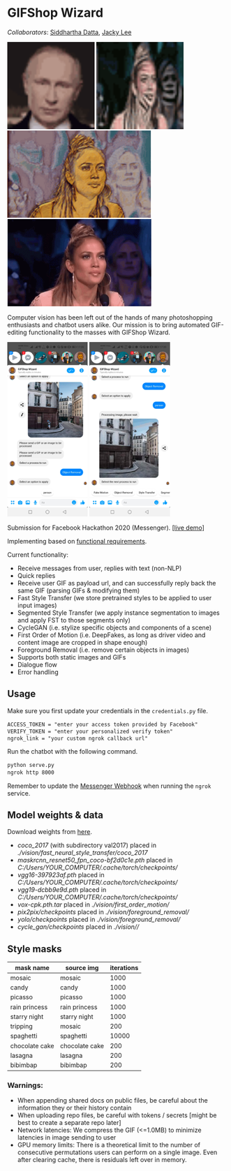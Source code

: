 # GIFShop Wizard

*Collaborators*: [Siddhartha Datta](https://github.com/dattasiddhartha/), [Jacky Lee](https://github.com/grenmester)

<!--<img src="vision/first_order_motion/output/R3S6U3_FOM.gif?raw=true" height="200px"></img> -->
<!--<img src="vision/fast_neural_style_transfer/videos/DZ1BJU_FST.gif?raw=true" height="200px"></img>-->

<img src="vision/first_order_motion/output/FOM.gif?raw=true" height="200px"></img>
<img src="vision/cycle_gan/datasets/zebra.gif?raw=true" height="200px"></img>
<img src="vision/fast_neural_style_transfer/videos/FST.gif?raw=true" height="200px"></img>
<img src="vision/fast_neural_style_transfer/videos/gif.gif?raw=true" height="200px"></img>

Computer vision has been left out of the hands of many photoshopping enthusiasts and chatbot users alike. Our mission is to bring automated GIF-editing functionality to the masses with GIFShop Wizard. 

<img src="vision/foreground_removal/input/before.jpg?raw=true" height="400px"></img>
<img src="vision/foreground_removal/input/after.jpg?raw=true" height="400px"></img>

Submission for Facebook Hackathon 2020 (Messenger). [[live demo]](m.me/104902671262259)

Implementing based on [functional
requirements](https://docs.google.com/document/d/1T6mk4aypOCCCxcz2EJtfLNoait8uimbkMFGiEmzRvdg/edit).

Current functionality:

* Receive messages from user, replies with text (non-NLP)
* Quick replies
* Receive user GIF as payload url, and can successfully reply back the same GIF
  (parsing GIFs & modifying them)
* Fast Style Transfer (we store pretrained styles to be applied to user input images)
* Segmented Style Transfer (we apply instance segmentation to images and apply
  FST to those segments only)
* CycleGAN (i.e. stylize specific objects and components of a scene)
* First Order of Motion (i.e. DeepFakes, as long as driver video and content image are cropped in shape enough)
* Foreground Removal (i.e. remove certain objects in images)
* Supports both static images and GIFs
* Dialogue flow
* Error handling

## Usage

Make sure you first update your credentials in the `credentials.py` file.
```
ACCESS_TOKEN = "enter your access token provided by Facebook"
VERIFY_TOKEN = "enter your personalized verify token"
ngrok_link = "your custom ngrok callback url"
```

Run the chatbot with the following command.

```bash
python serve.py
ngrok http 8000
```

Remember to update the [Messenger
Webhook](https://developers.facebook.com/apps/309273736750794/messenger/settings/)
when running the `ngrok` service.


## Model weights & data

Download weights from [here](https://drive.google.com/drive/folders/1ANqflh1dxSfgdFwvH1mZqZ8_vPS6WipB?usp=sharing).

* <i>coco_2017</i> (with subdirectory val2017) placed in <i>./vision/fast_neural_style_transfer/coco_2017</i>
* <i>maskrcnn_resnet50_fpn_coco-bf2d0c1e.pth</i> placed in <i>C:/Users/YOUR_COMPUTER/.cache/torch/checkpoints/</i>
* <i>vgg16-397923af.pth</i> placed in <i>C:/Users/YOUR_COMPUTER/.cache/torch/checkpoints/</i>
* <i>vgg19-dcbb9e9d.pth</i> placed in <i>C:/Users/YOUR_COMPUTER/.cache/torch/checkpoints/</i>
* <i>vox-cpk.pth.tar</i> placed in <i>./vision/first_order_motion/</i>
* <i>pix2pix/checkpoints</i> placed in <i>./vision/foreground_removal/</i>
* <i>yolo/checkpoints</i> placed in <i>./vision/foreground_removal/</i>
* <i>cycle_gan/checkpoints</i> placed in <i>./vision//</i>

## Style masks

| mask name   | source img | iterations |
|-------------|------------|------------|
| mosaic      | mosaic     | 1000       |
| candy      | candy     | 1000       |
| picasso      | picasso     | 1000       |
| rain princess      | rain princess     | 1000       |
| starry night      | starry night     | 1000       |
| tripping | mosaic     | 200        |
| spaghetti | spaghetti     | 10000        |
| chocolate cake | chocolate cake     | 200        |
| lasagna | lasagna     | 200        |
| bibimbap | bibimbap     | 200        |


### Warnings:

* When appending shared docs on public files, be careful about the information
  they or their history contain
* When uploading repo files, be careful with tokens / secrets [might be best to
  create a separate repo later]
* Network latencies: We compress the GIF (<=1.0MB) to minimize latencies in image sending to user
* GPU memory limits: There is a theoretical limit to the number of consecutive permutations users can perform on a single image. Even after clearing cache, there is residuals left over in memory.